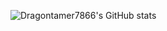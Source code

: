 ![Dragontamer7866's GitHub stats](https://github-readme-stats.vercel.app/api?username=dragontamer7866&show_icons=true&theme=radical)
